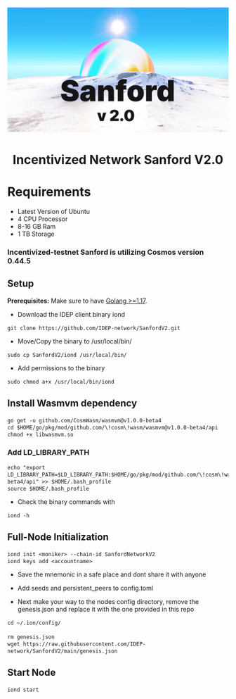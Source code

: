 <h1><p align="center"><img alt="Banner" src="SanfordV2.png" /></p></h1>

<h1 align="center">Incentivized Network Sanford V2.0</h1>

# Requirements #
* Latest Version of Ubuntu
* 4 CPU Processor
* 8-16 GB Ram
* 1 TB Storage

### Incentivized-testnet Sanford is utilizing Cosmos version 0.44.5

## Setup

**Prerequisites:** Make sure to have [Golang >=1.17](https://golang.org/).

- Download the IDEP client binary iond
```
git clone https://github.com/IDEP-network/SanfordV2.git
```

- Move/Copy the binary to /usr/local/bin/
```
sudo cp SanfordV2/iond /usr/local/bin/
```

- Add permissions to the binary
```
sudo chmod a+x /usr/local/bin/iond
```

## Install Wasmvm dependency
```
go get -u github.com/CosmWasm/wasmvm@v1.0.0-beta4
cd $HOME/go/pkg/mod/github.com/\!cosm\!wasm/wasmvm@v1.0.0-beta4/api
chmod +x libwasmvm.so
```

### Add LD_LIBRARY_PATH
```
echo "export LD_LIBRARY_PATH=$LD_LIBRARY_PATH:$HOME/go/pkg/mod/github.com/\!cosm\!wasm/wasmvm@v1.0.0-beta4/api" >> $HOME/.bash_profile
source $HOME/.bash_profile
```

- Check the binary commands with
```
iond -h
```

## Full-Node Initialization
```
iond init <moniker> --chain-id SanfordNetworkV2
iond keys add <accountname>
```
- Save the mnemonic in a safe place and dont share it with anyone

- Add seeds and persistent_peers to config.toml

- Next make your way to the nodes config directory, remove the genesis.json and replace it with the one provided in this repo
```
cd ~/.ion/config/

rm genesis.json
wget https://raw.githubusercontent.com/IDEP-network/SanfordV2/main/genesis.json
```

## Start Node

```
iond start
```

